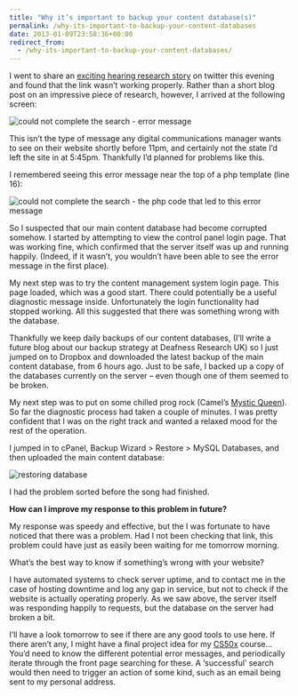 ```yaml
---
title: "Why it’s important to backup your content database(s)"
permalink: /why-its-important-to-backup-your-content-databases
date: 2013-01-09T23:58:36+00:00
redirect_from:
  - /why-its-important-to-backup-your-content-databases/
---
```


I went to share an [exciting hearing research story](http://www.deafnessresearch.org.uk/blog/new-research-on-regenerating-sensory-hair-cells-in-mammals/) on twitter this evening and found that the link wasn’t working properly. Rather than a short blog post on an impressive piece of research, however, I arrived at the following screen:

![could not complete the search - error message](Why%20it%E2%80%99s%20important%20to%20backup%20your%20content%20database(s)%20%E2%80%93%20Martin%20Lugton_files/could-not-complete-the-search.png)

This isn’t the type of message any digital communications manager wants to see on their website shortly before 11pm, and certainly not the state I’d left the site in at 5:45pm. Thankfully I’d planned for problems like this.

I remembered seeing this error message near the top of a php template (line 16):

![could not complete the search - the php code that led to this error message](Why%20it%E2%80%99s%20important%20to%20backup%20your%20content%20database(s)%20%E2%80%93%20Martin%20Lugton_files/could-not-complete-the-search-in-the-php.png)

So I suspected that our main content database had become corrupted somehow. I started by attempting to view the control panel login page. That was working fine, which confirmed that the server itself was up and running happily. (Indeed, if it wasn’t, you wouldn’t have been able to see the error message in the first place).

My next step was to try the content management system login page. This page loaded, which was a good start. There could potentially be a useful diagnostic message inside. Unfortunately the login functionality had stopped working. All this suggested that there was something wrong with the database.

Thankfully we keep daily backups of our content databases, (I’ll write a future blog about our backup strategy at Deafness Research UK) so I just jumped on to Dropbox and downloaded the latest backup of the main content database, from 6 hours ago. Just to be safe, I backed up a copy of the databases currently on the server – even though one of them seemed to be broken.

My next step was to put on some chilled prog rock (Camel’s [Mystic Queen](http://www.youtube.com/watch?v=h3QSuLMIvX4)). So far the diagnostic process had taken a couple of minutes. I was pretty confident that I was on the right track and wanted a relaxed mood for the rest of the operation.

I jumped in to cPanel, Backup Wizard > Restore > MySQL Databases, and then uploaded the main content database:

![restoring database](Why%20it%E2%80%99s%20important%20to%20backup%20your%20content%20database(s)%20%E2%80%93%20Martin%20Lugton_files/restoring-database.png)

I had the problem sorted before the song had finished.

**How can I improve my response to this problem in future?**

My response was speedy and effective, but the I was fortunate to have noticed that there was a problem. Had I not been checking that link, this problem could have just as easily been waiting for me tomorrow morning.

What’s the best way to know if something’s wrong with your website?

I have automated systems to check server uptime, and to contact me in the case of hosting downtime and log any gap in service, but not to check if the website is actually operating properly. As we saw above, the server itself was responding happily to requests, but the database on the server had broken a bit.

I’ll have a look tomorrow to see if there are any good tools to use here. If there aren’t any, I might have a final project idea for my [CS50x](https://www.edx.org/courses/HarvardX/CS50x/2012/info) course… You’d need to know the different potential error messages, and periodically iterate through the front page searching for these. A ‘successful’ search would then need to trigger an action of some kind, such as an email being sent to my personal address.